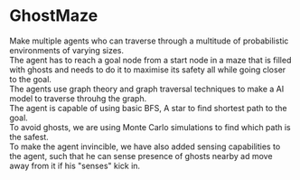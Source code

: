 # GhostMaze
Make multiple agents who can traverse through a multitude of probabilistic environments of varying sizes. 
<br>The agent has to reach a goal node from a start node in a maze that is filled with ghosts and needs to do it to maximise its safety all while going closer to the goal.
<br>The agents use graph theory and graph traversal techniques to make a AI model to traverse throuhg the graph.
<br> The agent is capable of using basic BFS, A star to find shortest path to the goal.
<br> To avoid ghosts, we are using Monte Carlo simulations to find which path is the safest.
<br> To make the agent invincible, we have also added sensing capabilities to the agent, such that he can sense presence of ghosts nearby ad move away from it if his "senses" kick in.
